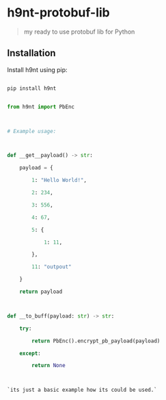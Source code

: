 # h9nt-protobuf-lib
> my ready to use protobuf lib for Python


## Installation



Install h9nt using pip:



```bash

pip install h9nt

```





```python

from h9nt import PbEnc



# Example usage:



def __get__payload() -> str:

    payload = {

        1: "Hello World!",

        2: 234,

        3: 556,

        4: 67,

        5: {

            1: 11,

        },

        11: "outpout"

    }

    return payload



def __to_buff(payload: str) -> str:

    try:

        return PbEnc().encrypt_pb_payload(payload)

    except:

        return None



`its just a basic example how its could be used.`
